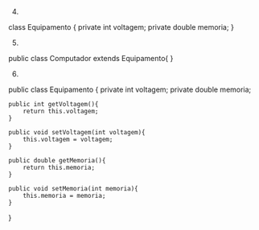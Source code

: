 4)
class Equipamento {
    private int voltagem;
    private double memoria;
}

5)
public class Computador extends Equipamento{
}

6)
public class Equipamento {
    private int voltagem;
    private double memoria;
    
    public int getVoltagem(){
        return this.voltagem;
    }
    
    public void setVoltagem(int voltagem){
        this.voltagem = voltagem;
    }
    
    public double getMemoria(){
        return this.memoria;
    }
    
    public void setMemoria(int memoria){
        this.memoria = memoria;
    }
}
